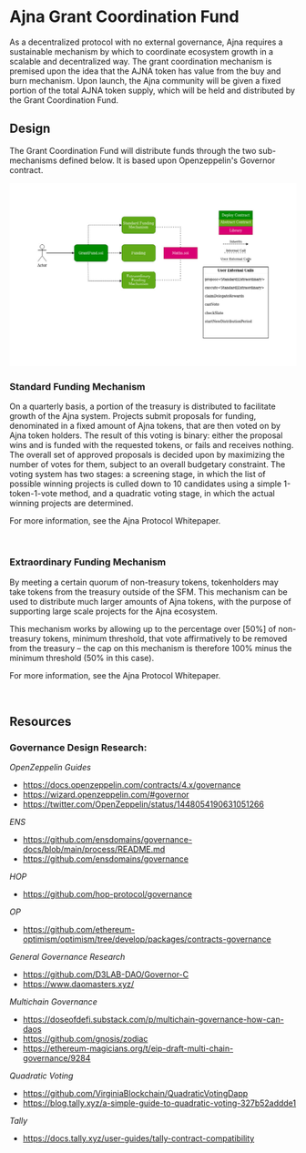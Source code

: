 # Ajna Grant Coordination Fund

As a decentralized protocol with no external governance, Ajna requires a sustainable mechanism by which to coordinate ecosystem growth in a scalable and decentralized way. The grant coordination mechanism is premised upon the idea that the AJNA token has value from the buy and burn mechanism. Upon launch, the Ajna community will be given a fixed portion of the total AJNA token supply, which will be held and distributed by the Grant Coordination Fund.

## Design

The Grant Coordination Fund will distribute funds through the two sub-mechanisms defined below. It is based upon Openzeppelin's Governor contract.

![System Architecture](../../docs/GrantFund.jpg)

### **Standard Funding Mechanism**

On a quarterly basis, a portion of the treasury is distributed to facilitate growth of the Ajna system.  Projects submit proposals for funding, denominated in a fixed amount of Ajna tokens, that are then voted on by Ajna token holders.  The result of this voting is binary: either the proposal wins and is funded with the requested tokens, or fails and receives nothing.  The overall set of approved proposals is decided upon by maximizing the number of votes for them, subject to an overall budgetary constraint.  The voting system has two stages: a screening stage, in which the list of possible winning projects is culled down to 10 candidates using a simple 1-token-1-vote method, and a quadratic voting stage, in which the actual winning projects are determined.

For more information, see the Ajna Protocol Whitepaper.

<br>

### **Extraordinary Funding Mechanism**

By meeting a certain quorum of non-treasury tokens, tokenholders may take tokens from the treasury outside of the SFM. This mechanism can be used to distribute much larger amounts of Ajna tokens, with the purpose of supporting large scale projects for the Ajna ecosystem.

This mechanism works by allowing up to the percentage over [50%] of non-treasury tokens, minimum threshold, that vote affirmatively to be removed from the treasury – the cap on this mechanism is therefore 100% minus the minimum threshold (50% in this case).

For more information, see the Ajna Protocol Whitepaper.


<br>

## Resources

### Governance Design Research:
*OpenZeppelin Guides*
- https://docs.openzeppelin.com/contracts/4.x/governance
- https://wizard.openzeppelin.com/#governor
- https://twitter.com/OpenZeppelin/status/1448054190631051266

*ENS*
- https://github.com/ensdomains/governance-docs/blob/main/process/README.md
- https://github.com/ensdomains/governance 

*HOP*
- https://github.com/hop-protocol/governance

*OP*
- https://github.com/ethereum-optimism/optimism/tree/develop/packages/contracts-governance

*General Governance Research*
- https://github.com/D3LAB-DAO/Governor-C
- https://www.daomasters.xyz/

*Multichain Governance*
- https://doseofdefi.substack.com/p/multichain-governance-how-can-daos
- https://github.com/gnosis/zodiac
- https://ethereum-magicians.org/t/eip-draft-multi-chain-governance/9284

*Quadratic Voting*
- https://github.com/VirginiaBlockchain/QuadraticVotingDapp
- https://blog.tally.xyz/a-simple-guide-to-quadratic-voting-327b52addde1

*Tally*
- https://docs.tally.xyz/user-guides/tally-contract-compatibility
